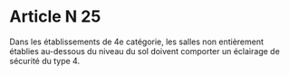 # Article N 25

Dans les établissements de 4e catégorie, les salles non entièrement établies au-dessous du niveau du sol doivent comporter un éclairage de sécurité du type 4.
